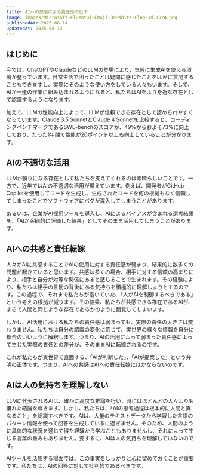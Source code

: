 ```yaml
---
title: AIへの共感による責任感の低下
image: images/Microsoft-Fluentui-Emoji-3d-White-Flag-3d.1024.png
publishedAt: 2025-08-14
updatedAt: 2025-08-14
---
```

## はじめに
今では、ChatGPTやClaudeなどのLLMの登場により、気軽に生成AIを使える環境が整っています。日常生活で困ったことは疑問に感じたことをLLMに質問することもできますし、実際にそのような使い方をしている人々もいます。そして、AIが一連の作業に組み込まれるようになると、私たちはAIをより身近な存在として認識するようになります。

加えて、LLMの性能向上によって、LLMが信頼できる存在として認められやすくなっています。Claude 3.5 SonnetとClaude 4 Sonnetを比較すると、コーディングベンチマークであるSWE-benchのスコアが、49%からおよそ73%に向上しており、たった1年間で性能が20ポイント以上も向上していることが分かります。

## AIの不適切な活用
LLMが頼りになる存在として私たちを支えてくれるのは素晴らしいことです。一方で、近年ではAIの不適切な活用が増えています。例えば、開発者がGitHub Copilotを使用してコードを生成し、生成されたコードを何の根拠もなく信頼してしまったことでソフトウェアにバグが混入してしまうことがあります。

あるいは、企業がAI採用ツールを導入し、AIによるバイアスが含まれる選考結果を、「AIが客観的に評価した結果」としてそのまま活用してしまうことがあります。
## AIへの共感と責任転嫁
人々がAIに共感することでAIの使用に対する責任感が弱まり、結果的に数多くの問題が起きていると思います。共感は多くの場合、相手に対する信頼の高まりにより、相手と自分が対等な関係にあると感じることで生まれます。その経験により、私たちは相手の言動の背後にある気持ちを積極的に理解しようとするのです。この過程で、それまで私たちが抱いていた、「人がAIを制御するべきである」という考えの根拠が減ります。その結果、私たちが共感できる存在であるAIが、まるで人間と同じような存在であるかのように錯覚してしまいます。

しかし、AI活用における私たちの責任感は弱まっても、実際の責任の大きさは変わりません。私たちは自分の認識の変化に応じて、実世界の様々な情報を自分に都合のいいように解釈します。つまり、AIの活用によって弱まった責任感によって生じた実際の責任との差分が、そのままAIに転嫁されるのです。

これが私たちが実世界で直面する、「AIが判断した」、「AIが提案した」という弁明の正体です。つまり、AIへの共感はAIへの責任転嫁にほかならないのです。
## AIは人の気持ちを理解しない
LLMに代表されるAIは、確かに高度な推論を行い、時にはほとんどの人々よりも優れた結論を導きます。しかし、私たちは、「AIの思考過程は根本的に人間と異なること」を認識すべきです。AIは、大量のテキストデータから学習した言語のパターン情報を使って回答を生成しているに過ぎません。そのため、人間のように具体的な状況を通じて得た経験から学ぶこともありませんし、それによって生じる言葉の重みもありません。要するに、AIは人の気持ちを理解していないのです。

AIツールを活用する場面では、この事実をしっかりと心に留めておくことが重要です。私たちは、AIの回答に対して批判的であるべきです。